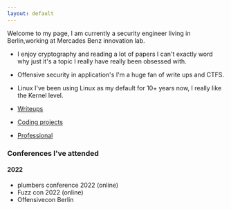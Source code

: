 ```yaml
---
layout: default
---
```

Welcome to my page, I am currently a security engineer living in Berlin,working at Mercades Benz innovation lab. 
- I enjoy cryptography and reading a lot of papers I can't exactly word why just it's a topic I really have really been obsessed with.
 
- Offensive security in application's I'm a huge fan of write ups and CTFS.

- Linux I've been using Linux as my default for 10+ years now, I really like the Kernel level.


- [Writeups](./writeups.md)
- [Coding projects](./another-page.html)
- [Professional](./Work_projects.html)

### Conferences I've attended

#### 2022

- plumbers conference 2022 (online)
- Fuzz con 2022 (online)
- Offensivecon Berlin

